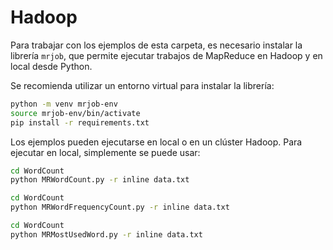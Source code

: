 # Hadoop

Para trabajar con los ejemplos de esta carpeta, es necesario instalar la librería `mrjob`, que permite ejecutar trabajos de MapReduce en Hadoop y en local desde Python.

Se recomienda utilizar un entorno virtual para instalar la librería:

```bash
python -m venv mrjob-env
source mrjob-env/bin/activate
pip install -r requirements.txt
```

Los ejemplos pueden ejecutarse en local o en un clúster Hadoop. Para ejecutar en local, simplemente se puede usar:

```bash
cd WordCount
python MRWordCount.py -r inline data.txt
```

```bash
cd WordCount
python MRWordFrequencyCount.py -r inline data.txt
```

```bash
cd WordCount
python MRMostUsedWord.py -r inline data.txt
``` 



